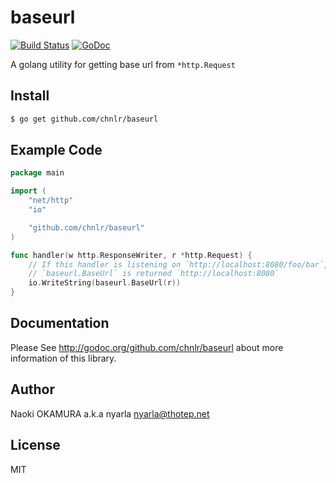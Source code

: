 baseurl
=======

[![Build Status](https://travis-ci.org/chnlr/baseurl.svg?branch=master)](https://travis-ci.org/chnlr/baseurl) [![GoDoc](http://godoc.org/github.com/chnlr/baseurl?status.svg)](http://godoc.org/github.com/chnlr/baseurl)


A golang utility for getting base url from `*http.Request`


Install
-------

```bash
$ go get github.com/chnlr/baseurl
```

Example Code
------------

```go
package main

import (
    "net/http"
    "io"

    "github.com/chnlr/baseurl"
)

func handler(w http.ResponseWriter, r *http.Request) {
    // If this handler is listening on `http://localhost:8080/foo/bar`,
    // `baseurl.BaseUrl` is returned `http://localhost:8080`
    io.WriteString(baseurl.BaseUrl(r))
}
```

Documentation
-------------

Please See <http://godoc.org/github.com/chnlr/baseurl> about more information of this library.

Author
------

Naoki OKAMURA a.k.a nyarla <nyarla@thotep.net>

License
-------

MIT
